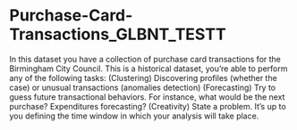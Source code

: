 # Purchase-Card-Transactions_GLBNT_TESTT
In this dataset you have a collection of purchase card transactions for the Birmingham City Council. This is a historical dataset, you’re able to perform any of the following tasks:  (Clustering) Discovering profiles (whether the case) or unusual transactions (anomalies detection)  (Forecasting) Try to guess future transactional behaviors. For instance, what would be the next purchase? Expenditures forecasting?  (Creativity) State a problem.  It’s up to you defining the time window in which your analysis will take place.

